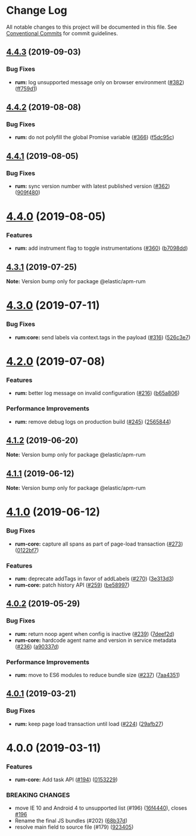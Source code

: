 # Change Log

All notable changes to this project will be documented in this file.
See [Conventional Commits](https://conventionalcommits.org) for commit guidelines.

## [4.4.3](https://github.com/elastic/apm-agent-rum-js/compare/@elastic/apm-rum@4.4.2...@elastic/apm-rum@4.4.3) (2019-09-03)


### Bug Fixes

* **rum:** log unsupported message only on browser environment ([#382](https://github.com/elastic/apm-agent-rum-js/issues/382)) ([ff759d1](https://github.com/elastic/apm-agent-rum-js/commit/ff759d1))





## [4.4.2](https://github.com/elastic/apm-agent-rum-js/compare/@elastic/apm-rum@4.4.1...@elastic/apm-rum@4.4.2) (2019-08-08)


### Bug Fixes

* **rum:** do not polyfill the global Promise variable ([#366](https://github.com/elastic/apm-agent-rum-js/issues/366)) ([f5dc95c](https://github.com/elastic/apm-agent-rum-js/commit/f5dc95c))





## [4.4.1](https://github.com/elastic/apm-agent-rum-js/compare/@elastic/apm-rum@4.4.0...@elastic/apm-rum@4.4.1) (2019-08-05)


### Bug Fixes

* **rum:** sync version number with latest published version ([#362](https://github.com/elastic/apm-agent-rum-js/issues/362)) ([909f480](https://github.com/elastic/apm-agent-rum-js/commit/909f480))





# [4.4.0](https://github.com/elastic/apm-agent-rum-js/compare/@elastic/apm-rum@4.3.1...@elastic/apm-rum@4.4.0) (2019-08-05)


### Features

* **rum:** add instrument flag to toggle instrumentations ([#360](https://github.com/elastic/apm-agent-rum-js/issues/360)) ([b7098dd](https://github.com/elastic/apm-agent-rum-js/commit/b7098dd))





## [4.3.1](https://github.com/elastic/apm-agent-rum-js/compare/@elastic/apm-rum@4.3.0...@elastic/apm-rum@4.3.1) (2019-07-25)

**Note:** Version bump only for package @elastic/apm-rum





# [4.3.0](https://github.com/elastic/apm-agent-rum-js/compare/@elastic/apm-rum@4.1.2...@elastic/apm-rum@4.3.0) (2019-07-11)


### Bug Fixes

* **rum:core:** send labels via context.tags in the payload ([#316](https://github.com/elastic/apm-agent-rum-js/issues/316)) ([526c3e7](https://github.com/elastic/apm-agent-rum-js/commit/526c3e7))


# [4.2.0](https://github.com/elastic/apm-agent-rum-js/compare/@elastic/apm-rum@4.1.2...@elastic/apm-rum@4.2.0) (2019-07-08)


### Features

* **rum:** better log message on invalid configuration ([#216](https://github.com/elastic/apm-agent-rum-js/issues/216)) ([b65a806](https://github.com/elastic/apm-agent-rum-js/commit/b65a806))


### Performance Improvements

* **rum:** remove debug logs on production build ([#245](https://github.com/elastic/apm-agent-rum-js/issues/245)) ([2565844](https://github.com/elastic/apm-agent-rum-js/commit/2565844))





## [4.1.2](https://github.com/elastic/apm-agent-rum-js/compare/@elastic/apm-rum@4.1.1...@elastic/apm-rum@4.1.2) (2019-06-20)

**Note:** Version bump only for package @elastic/apm-rum





## [4.1.1](https://github.com/elastic/apm-agent-rum-js/compare/@elastic/apm-rum@4.1.0...@elastic/apm-rum@4.1.1) (2019-06-12)

**Note:** Version bump only for package @elastic/apm-rum





# [4.1.0](https://github.com/elastic/apm-agent-rum-js/compare/@elastic/apm-rum@4.0.2...@elastic/apm-rum@4.1.0) (2019-06-12)


### Bug Fixes

* **rum-core:** capture all spans as part of page-load transaction ([#273](https://github.com/elastic/apm-agent-rum-js/issues/273)) ([0122bf7](https://github.com/elastic/apm-agent-rum-js/commit/0122bf7))


### Features

* **rum:** deprecate addTags in favor of addLabels ([#270](https://github.com/elastic/apm-agent-rum-js/issues/270)) ([3e313d3](https://github.com/elastic/apm-agent-rum-js/commit/3e313d3))
* **rum-core:** patch history API ([#259](https://github.com/elastic/apm-agent-rum-js/issues/259)) ([be58997](https://github.com/elastic/apm-agent-rum-js/commit/be58997))





## [4.0.2](https://github.com/elastic/apm-agent-rum-js/compare/@elastic/apm-rum@4.0.1...@elastic/apm-rum@4.0.2) (2019-05-29)


### Bug Fixes

* **rum:** return noop agent when config is inactive ([#239](https://github.com/elastic/apm-agent-rum-js/issues/239)) ([7deef2d](https://github.com/elastic/apm-agent-rum-js/commit/7deef2d))
* **rum-core:** hardcode agent name and version in service metadata ([#236](https://github.com/elastic/apm-agent-rum-js/issues/236)) ([a90337d](https://github.com/elastic/apm-agent-rum-js/commit/a90337d))


### Performance Improvements

* **rum:** move to ES6 modules to reduce bundle size ([#237](https://github.com/elastic/apm-agent-rum-js/issues/237)) ([7aa4351](https://github.com/elastic/apm-agent-rum-js/commit/7aa4351))





## [4.0.1](https://github.com/elastic/apm-agent-rum-js/compare/@elastic/apm-rum@4.0.0...@elastic/apm-rum@4.0.1) (2019-03-21)


### Bug Fixes

* **rum:** keep page load transaction until load ([#224](https://github.com/elastic/apm-agent-rum-js/issues/224)) ([29afb27](https://github.com/elastic/apm-agent-rum-js/commit/29afb27))





# 4.0.0 (2019-03-11)


### Features

* **rum-core:** Add task API ([#194](https://github.com/elastic/apm-agent-rum-js/issues/194)) ([0153229](https://github.com/elastic/apm-agent-rum-js/commit/0153229))

### BREAKING CHANGES

* move IE 10 and Android 4 to unsupported list (#196) ([16f4440](https://github.com/elastic/apm-agent-rum-js/commit/16f4440)), closes [#196](https://github.com/elastic/apm-agent-rum-js/issues/196)
* Rename the final JS bundles (#202) ([68b37d](https://github.com/elastic/apm-agent-rum-js/commit/68b37d))
* resolve main field to source file (#179) ([923405](https://github.com/elastic/apm-agent-rum-js/commit/923405))
